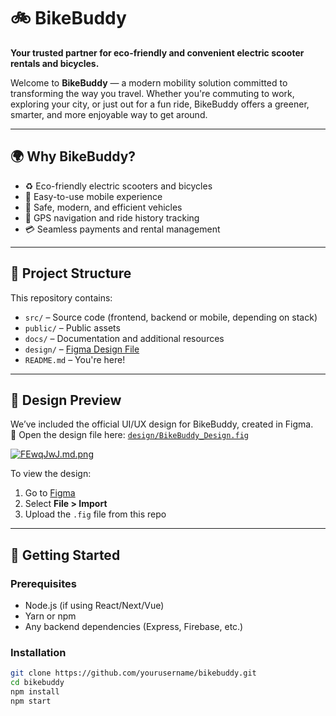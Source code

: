 # 🚲 BikeBuddy

**Your trusted partner for eco-friendly and convenient electric scooter rentals and bicycles.**

Welcome to **BikeBuddy** — a modern mobility solution committed to transforming the way you travel. Whether you're commuting to work, exploring your city, or just out for a fun ride, BikeBuddy offers a greener, smarter, and more enjoyable way to get around.

---

## 🌍 Why BikeBuddy?

- ♻️ Eco-friendly electric scooters and bicycles  
- 📱 Easy-to-use mobile experience  
- 🛴 Safe, modern, and efficient vehicles  
- 🧭 GPS navigation and ride history tracking  
- 💳 Seamless payments and rental management  

---

## 📁 Project Structure

This repository contains:

- `src/` – Source code (frontend, backend or mobile, depending on stack)  
- `public/` – Public assets  
- `docs/` – Documentation and additional resources  
- `design/` – [Figma Design File](./design/BikeBuddy_Design.fig)  
- `README.md` – You're here!

---

## 🎨 Design Preview

We’ve included the official UI/UX design for BikeBuddy, created in Figma.  
🔗 Open the design file here: [`design/BikeBuddy_Design.fig`](./design/BikeBuddy_Design.fig)


<a href="https://freeimage.host/i/FEwqJwJ"><img src="https://iili.io/FEwqJwJ.md.png" alt="FEwqJwJ.md.png" border="0"></a>

To view the design:

1. Go to [Figma](https://figma.com/)
2. Select **File > Import**
3. Upload the `.fig` file from this repo

---

## 🚀 Getting Started

### Prerequisites

- Node.js (if using React/Next/Vue)
- Yarn or npm
- Any backend dependencies (Express, Firebase, etc.)

### Installation

```bash
git clone https://github.com/yourusername/bikebuddy.git
cd bikebuddy
npm install
npm start
